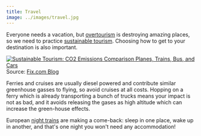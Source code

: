 ```yaml
---
title: Travel
image: ../images/travel.jpg
---
```


Everyone needs a vacation, but [overtourism](https://www.stuff.co.nz/travel/news/104207105/countries-with-the-most-tourists-per-head-of-population-destinations-suffering-overtourism) is destroying amazing places, so we need to practice [sustainable tourism](https://www.fix.com/blog/sustainable-tourism/). Choosing how to get to your destination is also important.

<a href="https://www.fix.com/blog/sustainable-tourism/"><img src="https://www.fix.com/assets/content/15560/CO2-Travel-Emissions.png" alt="Sustainable Tourism: CO2 Emissions Comparison Planes, Trains, Bus, and Cars" border="0" /></a><br />Source: <a href="https://www.fix.com/blog/">Fix.com Blog</a>

Ferries and cruises are usually diesel powered and contribute similar greenhouse gasses to flying, so avoid cruises at all costs. Hopping on a ferry which is already transporting a bunch of trucks means your impact is not as bad, and it avoids releasing the gases as high altitude which can increase the green-house effects.

European [night trains](https://www.citylab.com/transportation/2019/04/europe-night-train-sweden-eco-travel-sleeper-car-fossil-free/586228/) are making a come-back: sleep in one place, wake up in another, and that's one night you won't need any accommodation!
